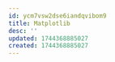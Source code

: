 ```yaml
---
id: ycm7vsw2dse6iandqvibom9
title: Matplotlib
desc: ''
updated: 1744368885027
created: 1744368885027
---
```


